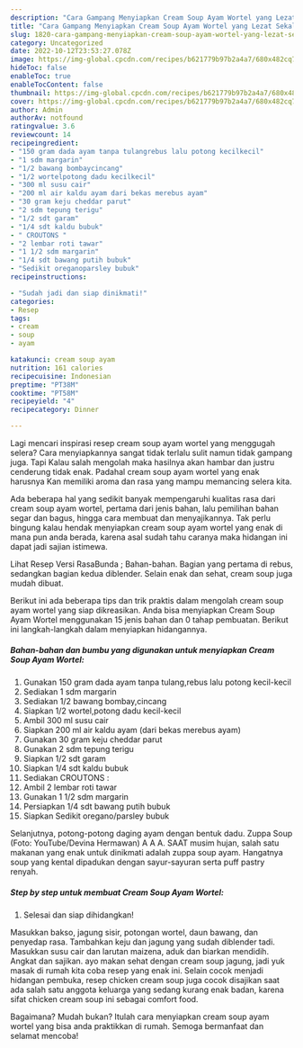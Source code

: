 ```yaml
---
description: "Cara Gampang Menyiapkan Cream Soup Ayam Wortel yang Lezat Sekali, Buat Buka Puasa Lezat"
title: "Cara Gampang Menyiapkan Cream Soup Ayam Wortel yang Lezat Sekali, Buat Buka Puasa Lezat"
slug: 1820-cara-gampang-menyiapkan-cream-soup-ayam-wortel-yang-lezat-sekali-buat-buka-puasa-lezat
category: Uncategorized
date: 2022-10-12T23:53:27.078Z
image: https://img-global.cpcdn.com/recipes/b621779b97b2a4a7/680x482cq70/cream-soup-ayam-wortel-foto-resep-utama.jpg
hideToc: false
enableToc: true
enableTocContent: false
thumbnail: https://img-global.cpcdn.com/recipes/b621779b97b2a4a7/680x482cq70/cream-soup-ayam-wortel-foto-resep-utama.jpg
cover: https://img-global.cpcdn.com/recipes/b621779b97b2a4a7/680x482cq70/cream-soup-ayam-wortel-foto-resep-utama.jpg
author: Admin
authorAv: notfound
ratingvalue: 3.6
reviewcount: 14
recipeingredient:
- "150 gram dada ayam tanpa tulangrebus lalu potong kecilkecil"
- "1 sdm margarin"
- "1/2 bawang bombaycincang"
- "1/2 wortelpotong dadu kecilkecil"
- "300 ml susu cair"
- "200 ml air kaldu ayam dari bekas merebus ayam"
- "30 gram keju cheddar parut"
- "2 sdm tepung terigu"
- "1/2 sdt garam"
- "1/4 sdt kaldu bubuk"
- " CROUTONS "
- "2 lembar roti tawar"
- "1 1/2 sdm margarin"
- "1/4 sdt bawang putih bubuk"
- "Sedikit oreganoparsley bubuk"
recipeinstructions:

- "Sudah jadi dan siap dinikmati!"
categories:
- Resep
tags:
- cream
- soup
- ayam

katakunci: cream soup ayam 
nutrition: 161 calories
recipecuisine: Indonesian
preptime: "PT38M"
cooktime: "PT58M"
recipeyield: "4"
recipecategory: Dinner

---
```



Lagi mencari inspirasi resep cream soup ayam wortel yang menggugah selera? Cara menyiapkannya sangat tidak terlalu sulit namun tidak gampang juga. Tapi Kalau salah mengolah maka hasilnya akan hambar dan justru cenderung tidak enak. Padahal cream soup ayam wortel yang enak harusnya Kan memiliki aroma dan rasa yang mampu memancing selera kita.


Ada beberapa hal yang sedikit banyak mempengaruhi kualitas rasa dari cream soup ayam wortel, pertama dari jenis bahan, lalu pemilihan bahan segar dan bagus, hingga cara membuat dan menyajikannya. Tak perlu bingung kalau hendak menyiapkan cream soup ayam wortel yang enak di mana pun anda berada, karena asal sudah tahu caranya maka hidangan ini dapat jadi sajian istimewa.

Lihat Resep Versi RasaBunda ; Bahan-bahan. Bagian yang pertama di rebus, sedangkan bagian kedua diblender. Selain enak dan sehat, cream soup juga mudah dibuat.


Berikut ini ada beberapa tips dan trik praktis dalam mengolah cream soup ayam wortel yang siap dikreasikan. Anda bisa menyiapkan Cream Soup Ayam Wortel menggunakan 15 jenis bahan dan 0 tahap pembuatan. Berikut ini langkah-langkah dalam menyiapkan hidangannya.

<!--inarticleads1-->

##### Bahan-bahan dan bumbu yang digunakan untuk menyiapkan Cream Soup Ayam Wortel:

1. Gunakan 150 gram dada ayam tanpa tulang,rebus lalu potong kecil-kecil
1. Sediakan 1 sdm margarin
1. Sediakan 1/2 bawang bombay,cincang
1. Siapkan 1/2 wortel,potong dadu kecil-kecil
1. Ambil 300 ml susu cair
1. Siapkan 200 ml air kaldu ayam (dari bekas merebus ayam)
1. Gunakan 30 gram keju cheddar parut
1. Gunakan 2 sdm tepung terigu
1. Siapkan 1/2 sdt garam
1. Siapkan 1/4 sdt kaldu bubuk
1. Sediakan  CROUTONS :
1. Ambil 2 lembar roti tawar
1. Gunakan 1 1/2 sdm margarin
1. Persiapkan 1/4 sdt bawang putih bubuk
1. Siapkan Sedikit oregano/parsley bubuk


Selanjutnya, potong-potong daging ayam dengan bentuk dadu. Zuppa Soup (Foto: YouTube/Devina Hermawan) A A A. SAAT musim hujan, salah satu makanan yang enak untuk dinikmati adalah zuppa soup ayam. Hangatnya soup yang kental dipadukan dengan sayur-sayuran serta puff pastry renyah. 

<!--inarticleads2-->

##### Step by step untuk membuat Cream Soup Ayam Wortel:


1. Selesai dan siap dihidangkan!

Masukkan bakso, jagung sisir, potongan wortel, daun bawang, dan penyedap rasa. Tambahkan keju dan jagung yang sudah diblender tadi. Masukkan susu cair dan larutan maizena, aduk dan biarkan mendidih. Angkat dan sajikan. ayo makan sehat dengan cream soup jagung, jadi yuk masak di rumah kita coba resep yang enak ini. Selain cocok menjadi hidangan pembuka, resep chicken cream soup juga cocok disajikan saat ada salah satu anggota keluarga yang sedang kurang enak badan, karena sifat chicken cream soup ini sebagai comfort food. 

Bagaimana? Mudah bukan? Itulah cara menyiapkan cream soup ayam wortel yang bisa anda praktikkan di rumah. Semoga bermanfaat dan selamat mencoba!
